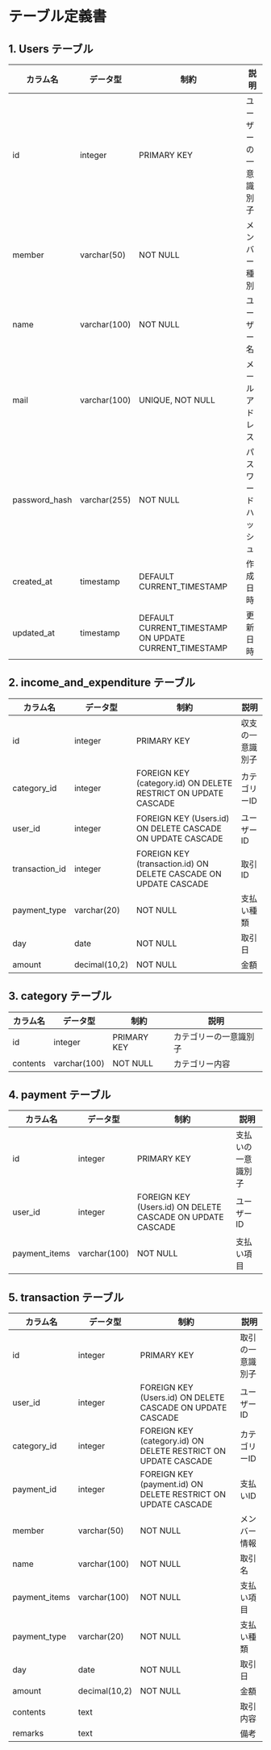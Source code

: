 # テーブル定義書

## 1. Users テーブル

| カラム名 | データ型 | 制約 | 説明 |
|----------|----------|------|------|
| id | integer | PRIMARY KEY | ユーザーの一意識別子 |
| member | varchar(50) | NOT NULL | メンバー種別 |
| name | varchar(100) | NOT NULL | ユーザー名 |
| mail | varchar(100) | UNIQUE, NOT NULL | メールアドレス |
| password_hash | varchar(255) | NOT NULL | パスワードハッシュ |
| created_at | timestamp | DEFAULT CURRENT_TIMESTAMP | 作成日時 |
| updated_at | timestamp | DEFAULT CURRENT_TIMESTAMP ON UPDATE CURRENT_TIMESTAMP | 更新日時 |

## 2. income_and_expenditure テーブル

| カラム名 | データ型 | 制約 | 説明 |
|----------|----------|------|------|
| id | integer | PRIMARY KEY | 収支の一意識別子 |
| category_id | integer | FOREIGN KEY (category.id) ON DELETE RESTRICT ON UPDATE CASCADE | カテゴリーID |
| user_id | integer | FOREIGN KEY (Users.id) ON DELETE CASCADE ON UPDATE CASCADE | ユーザーID |
| transaction_id | integer | FOREIGN KEY (transaction.id) ON DELETE CASCADE ON UPDATE CASCADE | 取引ID |
| payment_type | varchar(20) | NOT NULL | 支払い種類 |
| day | date | NOT NULL | 取引日 |
| amount | decimal(10,2) | NOT NULL | 金額 |

## 3. category テーブル

| カラム名 | データ型 | 制約 | 説明 |
|----------|----------|------|------|
| id | integer | PRIMARY KEY | カテゴリーの一意識別子 |
| contents | varchar(100) | NOT NULL | カテゴリー内容 |

## 4. payment テーブル

| カラム名 | データ型 | 制約 | 説明 |
|----------|----------|------|------|
| id | integer | PRIMARY KEY | 支払いの一意識別子 |
| user_id | integer | FOREIGN KEY (Users.id) ON DELETE CASCADE ON UPDATE CASCADE | ユーザーID |
| payment_items | varchar(100) | NOT NULL | 支払い項目 |

## 5. transaction テーブル

| カラム名 | データ型 | 制約 | 説明 |
|----------|----------|------|------|
| id | integer | PRIMARY KEY | 取引の一意識別子 |
| user_id | integer | FOREIGN KEY (Users.id) ON DELETE CASCADE ON UPDATE CASCADE | ユーザーID |
| category_id | integer | FOREIGN KEY (category.id) ON DELETE RESTRICT ON UPDATE CASCADE | カテゴリーID |
| payment_id | integer | FOREIGN KEY (payment.id) ON DELETE RESTRICT ON UPDATE CASCADE | 支払いID |
| member | varchar(50) | NOT NULL | メンバー情報 |
| name | varchar(100) | NOT NULL | 取引名 |
| payment_items | varchar(100) | NOT NULL | 支払い項目 |
| payment_type | varchar(20) | NOT NULL | 支払い種類 |
| day | date | NOT NULL | 取引日 |
| amount | decimal(10,2) | NOT NULL | 金額 |
| contents | text | | 取引内容 |
| remarks | text | | 備考 |